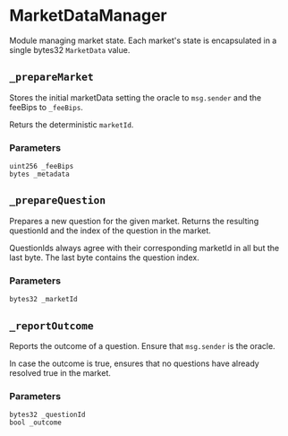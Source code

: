# MarketDataManager

Module managing market state. Each market's state is encapsulated in a single bytes32 `MarketData` value.

## `_prepareMarket`

Stores the initial marketData setting the oracle to `msg.sender` and the feeBips to `_feeBips`.

Returs the deterministic `marketId`.

### Parameters

```[solidity]
uint256 _feeBips
bytes _metadata
```

## `_prepareQuestion`

Prepares a new question for the given market. Returns the resulting questionId and the index of the question in the market.

QuestionIds always agree with their corresponding marketId in all but the last byte. The last byte contains the question index.

### Parameters

```[solidity]
bytes32 _marketId
```

## `_reportOutcome`

Reports the outcome of a question.
Ensure that `msg.sender` is the oracle.

In case the outcome is true, ensures that no questions have already resolved true in the market.

### Parameters

```[solidity]
bytes32 _questionId
bool _outcome
```
